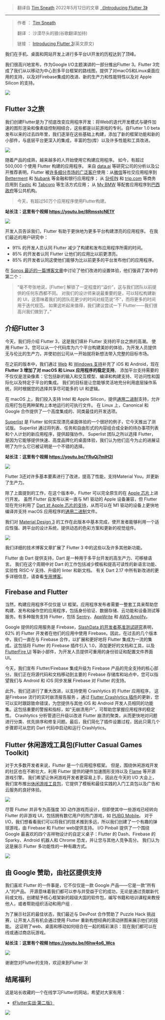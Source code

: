 >翻译自 [Tim Sneath](https://medium.com/@timsneath) 2022年5月12日的文章 [《Introducing Flutter 3》](https://medium.com/flutter/introducing-flutter-3-5eb69151622f)

---

>作者 ： [Tim Sneath](https://medium.com/@timsneath)
>
>翻译 ： 沙漠尽头的狼(谷歌翻译加持)
>
>链接 ： [Introducing Flutter 3](https://medium.com/flutter/introducing-flutter-3-5eb69151622f)(英文原文)

我们在手机、桌面和网站开发上进行多平台UI开发的历程达到了顶峰。

我们很高兴地宣布，作为Google I/O主题演讲的一部分推出Flutter 3。Flutter 3完成了我们从以移动为中心到多平台框架的路线图，提供了对macOS和Linux桌面应用的支持，以及对Firebase集成的改进、新的生产力和性能特性以及对 Apple Silicon 的支持。

![](https://lequ.co/2022/05/3501.png)

## Flutter 3之旅

我们创建Flutter是为了彻底改变应用程序开发：将Web的迭代开发模式与硬件加速的图形渲染和像素级控制相结合，这些都是以前游戏的专利。自Flutter 1.0 beta发布以来的过去四年里，我们逐渐在这些基础上构建，添加了新的框架功能和新的小部件，与底层平台更深入的集成，丰富的包(库）以及许多性能和工具改进。

![](https://lequ.co/2022/05/3502.png)

随着产品的成熟，越来越多的人开始使用它构建应用程序。 如今，有超过 500,000 个使用 Flutter 构建的应用程序。 来自 [data.ai](https://www.data.ai/en/) 等研究公司的分析以及公开推荐表明，Flutter 被[许多细分市场的广泛客户](https://flutter.dev/showcase)使用：从[微信](https://play.google.com/store/apps/details?id=com.tencent.mm&hl=en_US&gl=US)等社交应用程序到 [Betterment](https://apps.apple.com/us/app/betterment-investing-saving/id393156562) 和 [Nubank](https://play.google.com/store/apps/details?id=com.nu.production&hl=en_US&gl=US) 等金融和银行应用程序； 从 [SHEIN](https://play.google.com/store/apps/details?id=com.zzkko&hl=en_US&gl=US) 和 [trip.com](https://apps.apple.com/us/app/trip-com-hotels-flights-trains/id681752345) 等商务应用到 [Fastic](https://fastic.com/) 和 [Tabcorp](https://auspreneur.com.au/tabcorp-adopts-googles-flutter-platform/) 等生活方式应用； 从 [My BMW](https://www.press.bmwgroup.com/global/article/detail/T0328610EN/the-my-bmw-app:-new-features-and-tech-insights-for-march-2021?language=en) 等配套应用程序到[巴西政府](https://apps.apple.com/app/id1506827551)等公共机构。


>今天，有超过50万个应用程序使用Flutter构建。

**站长注：这里有个视频 https://youtu.be/8RmsstcNE1Y**

![](https://lequ.co/2022/05/3503.png)

开发人员告诉我们，Flutter 有助于更快地为更多平台构建漂亮的应用程序。 在我们最近的用户研究中：

- 91% 的开发人员认同 Flutter 减少了构建和发布应用程序所需的时间。
- 85% 的开发者认同 Flutter 让他们的应用比以前更漂亮。
- 85% 的开发者认同这使他们能够为比以前更多的平台发布他们的应用程序。

在 [Sonos 最近的一篇博客文章](https://tech-blog.sonos.com/posts/renovating-setup-with-flutter/)中讨论了他们改进的设置体验，他们强调了其中的第二个：

>“毫不夸张地说，[Flutter] 解锁了一定程度的“溢价”，这与我们团队以前提供的任何东西都不同。 对我们的设计师来说最重要的是，可以轻松构建新的 UI，这意味着我们的团队花更少的时间对规范说“不”，而将更多的时间用于迭代规范。 如果这听起来值得，我们建议尝试一下 Flutter——我们很高兴我们做到了。”

## 介绍Flutter 3

今天，我们将介绍 Flutter 3，这是我们填补 Flutter 支持的平台之旅的高潮。 使用 Flutter 3，您可以从一个代码库为六个平台构建美妙的体验，为开发人员提供无与伦比的生产力，并使初创公司从一开始就将新想法带入完整的目标市场。

在之前的版本中，我们通过 [Web](https://medium.com/flutter/flutter-web-support-hits-the-stable-milestone-d6b84e83b425) 和 [Windows 支持](https://medium.com/flutter/announcing-flutter-for-windows-6979d0d01fed)补充了 iOS 和 Android，现在 **Flutter 3 增加了对 macOS 和 Linux 应用程序的稳定支持**。 添加平台支持需要的不仅仅是渲染像素：它包括新的输入和交互模型、编译和构建支持、可访问性和国际化以及特定于平台的集成。 我们的目标是让您能够灵活地充分利用底层操作系统，同时根据您的选择共享尽可能多的 UI 和逻辑。

在 macOS 上，我们投入支持 Intel 和 Apple Silicon，提供[通用二进制](https://developer.apple.com/documentation/apple-silicon/building-a-universal-macos-binary)支持，允许应用打包在两种架构上本地运行的可执行文件。 在 Linux 上，Canonical 和 Google 合作提供了一个高度集成的、同类最佳的开发选项。

[Superlist](https://superlist.com/) 是 Flutter 如何实现漂亮桌面体验的一个很好的例子，它今天推出了测试版。 Superlist 通过将列表、任务和自由形式的内容组合成全新的待办事项列表和个人计划的新应用程序，提供超强协作。 Superlist 团队之所以选择 Flutter，是因为它能够提供快速、高度品牌化的桌面体验，我们认为他们迄今为止的进展证明了为什么它已被证明是一个不错的选择。

**站长注：这里有个视频 https://youtu.be/YRuQj7mlH2I**

![](https://lequ.co/2022/05/3504.png)

Flutter 3还对许多基本要素进行了改进，提高了性能，支持Material You，并更新了生产力。

除了上面提到的工作，在这个版本中，Flutter 可以完全原生的在 [Apple 芯片](https://support.apple.com/en-us/HT211814)上进行开发。 虽然 Flutter 自发布以来一直与 M1 驱动的 Apple 设备兼容，但 Flutter 现在充分利用了 [Dart 对 Apple 芯片的支持](https://medium.com/dartlang/announcing-dart-2-14-b48b9bb2fb67)，从而可以在 M1 驱动的设备上更快地编译并支持 macOS 应用程序的[通用二进制](https://developer.apple.com/documentation/apple-silicon/building-a-universal-macos-binary)文件。

我们对 [Material Design 3](https://m3.material.io/) 的工作在此版本中基本完成，使开发者能够利用一个适应性强、跨平台的设计系统，提供动态的色彩方案和更新的视觉组件。

![](https://lequ.co/2022/05/3505.png)

我们详细的技术博客文章扩展了 Flutter 3 中的这些以及许多其他新功能。

Flutter 由 Dart 提供支持，Dart 是一种用于多平台开发的高生产力、可移植语言。 我们在这个周期中对 Dart 的工作包括减少模板和提高可读性的新语言功能、实验性 RISC-V 支持、升级的 linter 和新文档。 有关 Dart 2.17 中所有新改进的更多详细信息，请查看[专用博客](https://medium.com/dartlang)。

## Firebase and Flutter

当然，构建应用程序不仅仅是 UI 框架。应用程序发布者需要一整套工具来帮助您构建、发布和操作您的应用程序，包括身份验证、数据存储、云功能和设备测试等服务。有多种服务支持 Flutter，包括 [Sentry](https://docs.sentry.io/platforms/flutter/)、[AppWrite](https://appwrite.io/docs/getting-started-for-flutter) 和 [AWS Amplify](https://docs.amplify.aws/start/q/integration/flutter/)。

Google 提供的应用服务是 Firebase，[SlashData 的开发者基准测试研究](https://www.slashdata.co/developer-program-benchmarking/?)表明，62% 的 Flutter 开发者在他们的应用中使用 Firebase。因此，在过去的几个版本中，我们一直在与 Firebase 合作，以扩展和更好地将 Flutter 集成为一流的集成。这包括将 Flutter 的 Firebase 插件引入 1.0，添加更好的文档和工具，以及[ FlutterFire UI](https://pub.dev/packages/flutterfire_ui) 等新小部件，为开发人员提供可重用的身份验证和配置文件界面 UI。

今天，我们宣布 Flutter/Firebase 集成升级为 Firebase 产品的完全支持的核心部分。我们正在将源代码和文档移动到主要的 Firebase 存储库和站点中，您可以指望我们与 Android 和 iOS 同步发展 Firebase 对 Flutter 的支持。

此外，我们还进行了重大改进，以支持使用 Crashlytics 的 Flutter 应用程序， 这是Firebase 流行的实时崩溃报告服务 。通过 [Flutter Crashlytics 插件](https://firebase.google.com/docs/crashlytics)的更新，您可以实时跟踪致命错误，为您提供与其他 iOS 和 Android 开发人员相同的功能集。这包括重要的警报和指标，如“无崩溃用户”，可帮助您掌握应用程序的稳定性。 Crashlytics 分析管道已升级以改进 Flutter 崩溃的聚类，从而更快地对问题进行分类、优先排序和修复问题。最后，我们简化了插件设置过程，因此只需几个步骤即可从您的 Dart 代码中启动和运行 Crashlytics。

## Flutter 休闲游戏工具包(Flutter Casual Games Toolkit)

对于大多数开发者来说，Flutter 是一个应用程序框架。 但是，围绕休闲游戏开发的社区也在不断壮大，利用 Flutter 提供的硬件加速图形支持以及 [Flame](https://flame-engine.org/) 等开源游戏引擎。 我们希望让休闲游戏开发者更容易上手，因此在今天的 I/O 大会上，我们宣布推出[休闲游戏工具包](https://flutter.dev/games)，它提供了模板和最佳实践的入门工具包以及广告和云服务的良好体验。

![](https://lequ.co/2022/05/3506.png)

尽管 Flutter 并非专为高强度 3D 动作游戏而设计，但即使其中一些游戏已经转向 Flutter 的非游戏 UI，包括拥有数亿用户的热门游戏，如 [PUBG Mobile](https://play.google.com/store/apps/details?id=com.tencent.ig)。 对于 I/O，我们想看看我们可以将我们的技术推到多远，所以我们创建了一个有趣的弹球游戏，由 Firebase 和 Flutter web提供支持。 I/O Pinball 提供了一个围绕 Google 最喜欢的四个吉祥物设计的自定义桌子：Flutter 的 Dash、Firebase 的 Sparky、Android 机器人和 Chrome 恐龙，并让您与其他人竞争高分。 我们认为这是展示 Flutter 多功能性的一种有趣方式。

![](https://lequ.co/2022/05/3507.png)

## 由 Google 赞助，由社区提供支持

我们喜欢 Flutter 的一件事是，它不仅仅是一款 Google 产品——它是一款“所有人”的产品。 开源意味着我们都可以参与并受益于它的成功，无论是通过贡献新代码或文档，创建赋予核心框架新的超级大国的软件包，编写书籍和培训课程来教授他人，或者帮助组织活动和用户组 .

为了展示社区的最佳状态，我们最近与 DevPost 合作赞助了 Puzzle Hack 挑战赛，让开发人员有机会通过使用 Flutter 重新构想经典的滑动拼图来展示他们的技能。 这证明了web、桌面和移动如何结合在一起的精彩演示：现在我们都可以在线或通过商店玩游戏。

**站长注：这里有个视频 https://youtu.be/l6hw4o6_Wcs**

![](https://lequ.co/2022/05/3508.png)

谢谢您对Flutter的支持，欢迎来到Flutter 3!

## 结尾福利

这是站长收藏的一个在线学习Flutter的网站，希望对大家有用：

- [《Flutter实战·第二版》](https://book.flutterchina.club/)

![](https://lequ.co/2022/05/3509.gif)